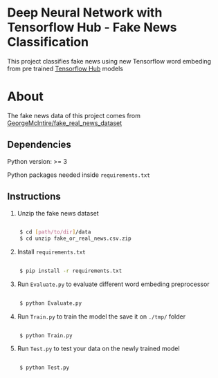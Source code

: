 # Deep Neural Network with Tensorflow Hub - Fake News Classification
This project classifies fake news using new Tensorflow word embeding from pre trained [Tensorflow Hub](https://www.tensorflow.org/hub/) models

About
=====
The fake news data of this project comes from [GeorgeMcIntire/fake_real_news_dataset](https://github.com/GeorgeMcIntire/fake_real_news_dataset)

## Dependencies

Python version: >= 3

Python packages needed inside `requirements.txt` 

## Instructions

1. Unzip the fake news dataset
```bash
    
    $ cd [path/to/dir]/data
    $ cd unzip fake_or_real_news.csv.zip

```
2. Install `requirements.txt` 
```bash
    
    $ pip install -r requirements.txt

```
3. Run `Evaluate.py` to evaluate different word embeding preprocessor
```bash
    
    $ python Evaluate.py

```
4. Run `Train.py` to train the model the save it on `./tmp/` folder
```bash
    
    $ python Train.py

```
5. Run `Test.py` to test your data on the newly trained model
```bash
    
    $ python Test.py

```
